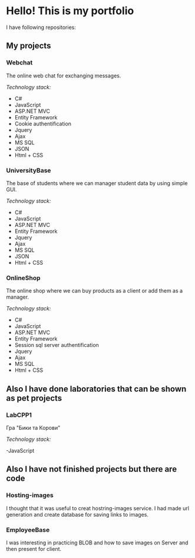 # Hello! This is my portfolio

I have following repositories:

## My projects
### Webchat 
The online web chat for exchanging messages.

*Technology stack:*
- C#
- JavaScript
- ASP.NET MVC 
- Entity Framework 
- Cookie authentification 
- Jquery 
- Ajax
- MS SQL
- JSON
- Html + CSS


### UniversityBase
The base of students where we can manager student data by using simple GUI. 

*Technology stack:*
- C#
- JavaScript
- ASP.NET MVC 
- Entity Framework 
- Jquery 
- Ajax
- MS SQL
- JSON
- Html + CSS 


### OnlineShop 
The online shop where we can buy products as a client or add them as a manager.

*Technology stack:*
- C#
- JavaScript
- ASP.NET MVC 
- Entity Framework 
- Session sql server authentification
- Jquery 
- Ajax
- MS SQL
- Html + CSS 


## Also I have done laboratories that can be shown as pet projects

### LabCPP1
Гра "Бики та Корови"

*Technology stack:*

-JavaScript


## Also I have not finished projects but there are code

### Hosting-images
I thought that it was useful to creat hostring-images service. I had made url generation and create database for saving links to images.

### EmployeeBase
I was interesting in practicing BLOB and how to save images on Server and then present for client.
